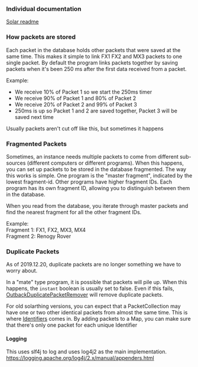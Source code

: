 ### Individual documentation
[Solar readme](solar/README.md)

### How packets are stored
Each packet in the database holds other packets that were saved at the same time. This makes
it simple to link FX1 FX2 and MX3 packets to one single packet. By default the program links packets together by saving
packets when it's been 250 ms after the first data received from a packet. 

Example:

* We receive 10% of Packet 1 so we start the 250ms timer
* We receive 90% of Packet 1 and 80% of Packet 2
* We receive 20% of Packet 2 and 99% of Packet 3
* 250ms is up so Packet 1 and 2 are saved together, Packet 3 will be saved next time

Usually packets aren't cut off like this, but sometimes it happens

### Fragmented Packets
Sometimes, an instance needs multiple packets to come from different sub-sources (different computers or different programs).
When this happens, you can set up packets to be stored in the database fragmented. The way this works is simple. One
program is the "master fragment", indicated by the lowest fragment-id. Other programs have higher fragment IDs. Each program
has its own fragment ID, allowing you to distinguish between them in the database.

When you read from the database, you iterate through master packets and find the nearest fragment for all the other
fragment IDs.

Example: <br/>
Fragment 1: FX1, FX2, MX3, MX4 <br/>
Fragment 2: Renogy Rover

### Duplicate Packets
As of 2019.12.20, duplicate packets are no longer something we have to worry about.

In a "mate" type program, it is possible that packets will pile up. When this happens, the `instant` boolean is usually set to false.
Even if this fails, [OutbackDuplicatePacketRemover](../../core/src/main/java/me/retrodaredevil/solarthing/solar/outback/OutbackDuplicatePacketRemover.java) will
remove duplicate packets.

For old solarthing versions, you can expect that a PacketCollection may have one or two other identical packets from almost the same time. 
This is where [Identifiers](../../core/src/main/java/me/retrodaredevil/solarthing/packets/identification/Identifier.java) comes in. By
adding packets to a Map, you can make sure that there's only one packet for each unique Identifier

#### Logging
This uses slf4j to log and uses log4j2 as the main implementation. https://logging.apache.org/log4j/2.x/manual/appenders.html
